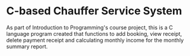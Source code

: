 # C-based Chauffer Service System
As part of Introduction to Programming's course project, this is a C language program created that functions to add booking, view receipt, delete payment receipt and calculating monthly income for the monthly summary report.
